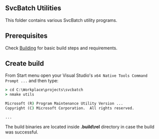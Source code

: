 ## SvcBatch Utilities

This folder contains various SvcBatch utility
programs.

## Prerequisites

Check [Building](../docs/building.md) for basic
build steps and requirements.

## Create build

From Start menu open your Visual Studio's
`x64 Native Tools Command Prompt ...`
and then type:

```cmd
> cd C:\Workplace\projects\svcbatch
> nmake utils

Microsoft (R) Program Maintenance Utility Version ...
Copyright (C) Microsoft Corporation.  All rights reserved.

...

```

The build binaries are located inside **.build\rel** directory
in case the build was successful.
